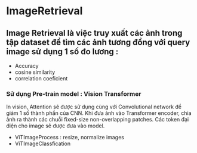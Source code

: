 # ImageRetrieval
## Image Retrieval là việc truy xuất các ảnh trong tập dataset để tìm các ảnh tương đồng với query image sử dụng 1 số đo lương :
  - Accuracy
  - cosine similarity
  - correlation coeficient
### Sử dụng Pre-train model : Vision Transformer
 In vision, Attention sẽ được sử dụng cùng với Convolutional network để giảm 1 số thành phần của CNN.
 Khi đưa ảnh vào Transformer encoder, chia ảnh ra thành các chuỗi fixed-size non-overlapping patches. Các token đại diện cho image sẽ được đưa vào model.
  - ViTImageProcess : resize, normalize images
  - ViTImageClassfication


